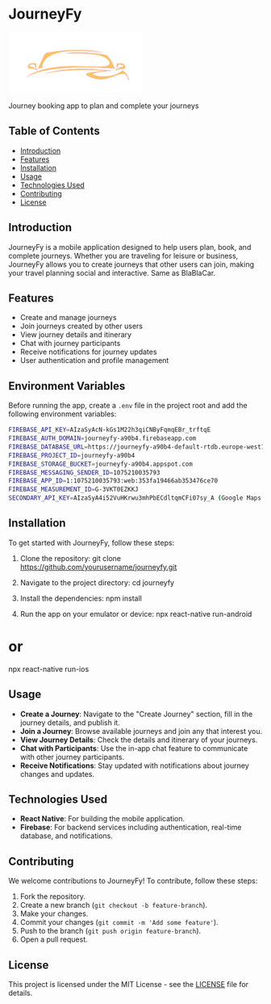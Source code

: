 # JourneyFy
![JourneyFy](./assets/app_color_icon.png)

Journey booking app to plan and complete your journeys



## Table of Contents
- [Introduction](#introduction)
- [Features](#features)
- [Installation](#installation)
- [Usage](#usage)
- [Technologies Used](#technologies-used)
- [Contributing](#contributing)
- [License](#license)

## Introduction
JourneyFy is a mobile application designed to help users plan, book, and complete journeys. Whether you are traveling for leisure or business, JourneyFy allows you to create journeys that other users can join, making your travel planning social and interactive. Same as BlaBlaCar.

## Features
- Create and manage journeys
- Join journeys created by other users
- View journey details and itinerary
- Chat with journey participants
- Receive notifications for journey updates
- User authentication and profile management


## Environment Variables

Before running the app, create a `.env` file in the project root and add the following environment variables:

```bash
FIREBASE_API_KEY=AIzaSyAcN-kGs1M22h3qiCNByFqmqEBr_trftqE
FIREBASE_AUTH_DOMAIN=journeyfy-a90b4.firebaseapp.com
FIREBASE_DATABASE_URL=https://journeyfy-a90b4-default-rtdb.europe-west1.firebasedatabase.app
FIREBASE_PROJECT_ID=journeyfy-a90b4
FIREBASE_STORAGE_BUCKET=journeyfy-a90b4.appspot.com
FIREBASE_MESSAGING_SENDER_ID=1075210035793
FIREBASE_APP_ID=1:1075210035793:web:353fa19466ab353476ce70
FIREBASE_MEASUREMENT_ID=G-3VKT0EZKKJ
SECONDARY_API_KEY=AIzaSyA4i52VuHKrwu3mhPbECdltqmCFi07sy_A (Google Maps API KEY)
```

## Installation
To get started with JourneyFy, follow these steps:

1. Clone the repository:
git clone https://github.com/yourusername/journeyfy.git

2. Navigate to the project directory:
cd journeyfy

3. Install the dependencies:
npm install

4. Run the app on your emulator or device:
npx react-native run-android
# or
npx react-native run-ios

## Usage
- **Create a Journey**: Navigate to the "Create Journey" section, fill in the journey details, and publish it.
- **Join a Journey**: Browse available journeys and join any that interest you.
- **View Journey Details**: Check the details and itinerary of your journeys.
- **Chat with Participants**: Use the in-app chat feature to communicate with other journey participants.
- **Receive Notifications**: Stay updated with notifications about journey changes and updates.

## Technologies Used
- **React Native**: For building the mobile application.
- **Firebase**: For backend services including authentication, real-time database, and notifications.

## Contributing
We welcome contributions to JourneyFy! To contribute, follow these steps:

1. Fork the repository.
2. Create a new branch (`git checkout -b feature-branch`).
3. Make your changes.
4. Commit your changes (`git commit -m 'Add some feature'`).
5. Push to the branch (`git push origin feature-branch`).
6. Open a pull request.

## License
This project is licensed under the MIT License - see the [LICENSE](LICENSE) file for details.
